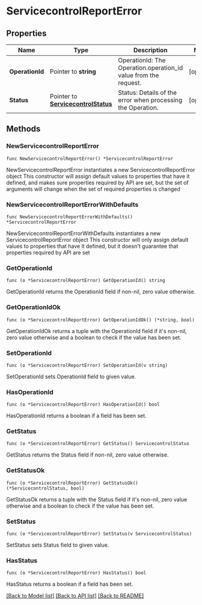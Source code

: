 # ServicecontrolReportError

## Properties

Name | Type | Description | Notes
------------ | ------------- | ------------- | -------------
**OperationId** | Pointer to **string** | OperationId: The Operation.operation_id value from the request. | [optional] 
**Status** | Pointer to [**ServicecontrolStatus**](ServicecontrolStatus.md) | Status: Details of the error when processing the Operation. | [optional] 

## Methods

### NewServicecontrolReportError

`func NewServicecontrolReportError() *ServicecontrolReportError`

NewServicecontrolReportError instantiates a new ServicecontrolReportError object
This constructor will assign default values to properties that have it defined,
and makes sure properties required by API are set, but the set of arguments
will change when the set of required properties is changed

### NewServicecontrolReportErrorWithDefaults

`func NewServicecontrolReportErrorWithDefaults() *ServicecontrolReportError`

NewServicecontrolReportErrorWithDefaults instantiates a new ServicecontrolReportError object
This constructor will only assign default values to properties that have it defined,
but it doesn't guarantee that properties required by API are set

### GetOperationId

`func (o *ServicecontrolReportError) GetOperationId() string`

GetOperationId returns the OperationId field if non-nil, zero value otherwise.

### GetOperationIdOk

`func (o *ServicecontrolReportError) GetOperationIdOk() (*string, bool)`

GetOperationIdOk returns a tuple with the OperationId field if it's non-nil, zero value otherwise
and a boolean to check if the value has been set.

### SetOperationId

`func (o *ServicecontrolReportError) SetOperationId(v string)`

SetOperationId sets OperationId field to given value.

### HasOperationId

`func (o *ServicecontrolReportError) HasOperationId() bool`

HasOperationId returns a boolean if a field has been set.

### GetStatus

`func (o *ServicecontrolReportError) GetStatus() ServicecontrolStatus`

GetStatus returns the Status field if non-nil, zero value otherwise.

### GetStatusOk

`func (o *ServicecontrolReportError) GetStatusOk() (*ServicecontrolStatus, bool)`

GetStatusOk returns a tuple with the Status field if it's non-nil, zero value otherwise
and a boolean to check if the value has been set.

### SetStatus

`func (o *ServicecontrolReportError) SetStatus(v ServicecontrolStatus)`

SetStatus sets Status field to given value.

### HasStatus

`func (o *ServicecontrolReportError) HasStatus() bool`

HasStatus returns a boolean if a field has been set.


[[Back to Model list]](../README.md#documentation-for-models) [[Back to API list]](../README.md#documentation-for-api-endpoints) [[Back to README]](../README.md)



